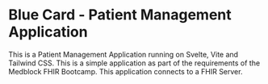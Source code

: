 # Blue Card - Patient Management Application
This is a Patient Management Application running on Svelte, Vite and Tailwind CSS. This is a simple application as part of the requirements of the Medblock FHIR Bootcamp. This application connects to a FHIR Server.
